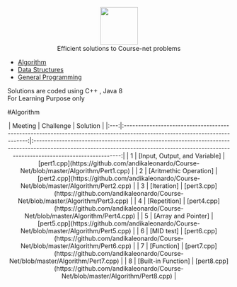 <p align="center">
    <a href="https://www.course-net.com">
        <img height=85 src="https://cdn-images-1.medium.com/max/1600/1*Svef7D3qIbPZ0j4YXOjWuw.png">
    </a>
    <br>Efficient solutions to Course-net problems
</p>

* [Algorithm](#Algorithm)
* [Data Structures](#data-structures)
* [General Programming](#general-programming)

Solutions are coded using C++ , Java 8 <br>
For Learning Purpose only <br>

#Algorithm

<p align="center">
| Meeting |                                                          Challenge                                                         |                                                                                          Solution                                                                                         |
|:---:|:--------------------------------------------------------------------------------------------------------------------------:|:-----------------------------------------------------------------------------------------------------------------------------------------------------------------------------------------:|
|  1  | [Input, Output, and Variable]                                        | [pert1.cpp](https://github.com/andikaleonardo/Course-Net/blob/master/Algorithm/Pert1.cpp)                | 
|  2  | [Aritmethic Operation]                                        | [pert2.cpp](https://github.com/andikaleonardo/Course-Net/blob/master/Algorithm/Pert2.cpp)                | 
|  3  | [Iteration]                                        | [pert3.cpp](https://github.com/andikaleonardo/Course-Net/blob/master/Algorithm/Pert3.cpp)                | 
|  4  | [Repetition]                                        | [pert4.cpp](https://github.com/andikaleonardo/Course-Net/blob/master/Algorithm/Pert4.cpp)                | 
|  5  | [Array and Pointer]                                        | [pert5.cpp](https://github.com/andikaleonardo/Course-Net/blob/master/Algorithm/Pert5.cpp)                | 
|  6  | [MID test]                                        | [pert6.cpp](https://github.com/andikaleonardo/Course-Net/blob/master/Algorithm/Pert6.cpp)                | 
|  7  | [Function]                                        | [pert7.cpp](https://github.com/andikaleonardo/Course-Net/blob/master/Algorithm/Pert7.cpp)                | 
|  8  | [Built-in Function]                                        | [pert8.cpp](https://github.com/andikaleonardo/Course-Net/blob/master/Algorithm/Pert8.cpp)                | 




</p>
